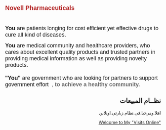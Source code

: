 <html>
<body>

<!--  div class="title1"><h1>Welcome to Vodachem Pharmaceutical</h1></div -->

<div class="text_left_1">
       
<span style="font-size:18px"><span style="font-family:tahoma,geneva,sans-serif"><span style="color:#B22222"><strong><span style="font-family:arial,helvetica,sans-serif"><span style="font-size:20px">Novell Pharmaceuticals</span></span></strong>
<br> <br> 
</span><span style="font-size:20px"><span style="font-family:arial,helvetica,sans-serif">&nbsp;  </span></span><strong><br>You </strong>are patients longing for cost efficient yet effective drugs to cure all kind of diseases. </span></span> 

<p><span style="font-size:18px"><span style="font-family:tahoma,geneva,sans-serif"><strong>You </strong>are medical community and healthcare providers, who cares about excellent quality products and trusted partners in providing medical information as well as providing novelty products.<br><br><strong>"You" </strong>are government who are looking for partners to support government effort    <span style="color:#696969">&nbsp;<strong></strong>,&nbsp;<strong>to achieve a healthy community. </strong>&nbsp; </span></span></span></p>

</div> 



<div>
<h2  style="text-align:right;" >  نظــام المبيعات </h2>

<p style="text-align:right;" ><a href="http://45.241.61.218/Novell/login.php">  اهلا ومرحبا في نظام زيارتي اونلاين </a></p>
<p style="text-align:right;" ><a href="http://192.168.1.31/Novell/login.php">  Welcome to My "Visits Online"    </a></p>
<!--p style="text-align:right;" ><a href="http://45.241.61.218/Novell/login.php">  خاص بادارة الشركــــة </a></p-->
<!--p style="text-align:right;" ><a href="http://192.168.1.2/Novell/login.php">   Home      اهلا ومرحبا في نظام الطلبية   </a></p-->
<!--p style="text-align:right;" ><a href="http://10.10.100.26/Novell/login.php">  Novell HQ  اهلا ومرحبا في نظام الطلبية   </a></p-->
<!-- p style="text-align:right;" ><a href="http://45.241.61.219/Vodachem/login.php">  Server2 اهلا ومرحبا في نظام الطلبية اونلاين </a></p-->
 
 
 
<!--p style="text-align:right;" ><a href="http://http://45.241.61.217/myprojects/input_items.php">  ملف اسعار الادوية  </a></p -->
<!--p style="text-align:right;" ><a href="http://45.243.188.116//myprojects/input_order2.php"> قبال طلبيات السادة الصيادلة</a></p-->
</div>
 
 
 
</body>
</html>

        


